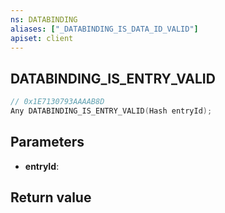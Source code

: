 ```yaml
---
ns: DATABINDING
aliases: ["_DATABINDING_IS_DATA_ID_VALID"]
apiset: client
---
```

## DATABINDING_IS_ENTRY_VALID

```c
// 0x1E7130793AAAAB8D
Any DATABINDING_IS_ENTRY_VALID(Hash entryId);
```


## Parameters
* **entryId**:

## Return value

